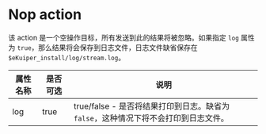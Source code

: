 # Nop action

该 action 是一个空操作目标，所有发送到此的结果将被忽略。如果指定 `log` 属性为 `true`，那么结果将会保存到日志文件，日志文件缺省保存在  `$eKuiper_install/log/stream.log`。

| 属性名称 | 是否可选 | 说明                                                   |
|------|------|------------------------------------------------------|
| log  | true | true/false - 是否将结果打印到日志。缺省为 `false`，这种情况下将不会打印到日志文件。 |
